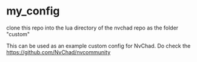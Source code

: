 # my_config

clone this repo into the lua directory of the nvchad repo as the folder "custom"

This can be used as an example custom config for NvChad. Do check the https://github.com/NvChad/nvcommunity
